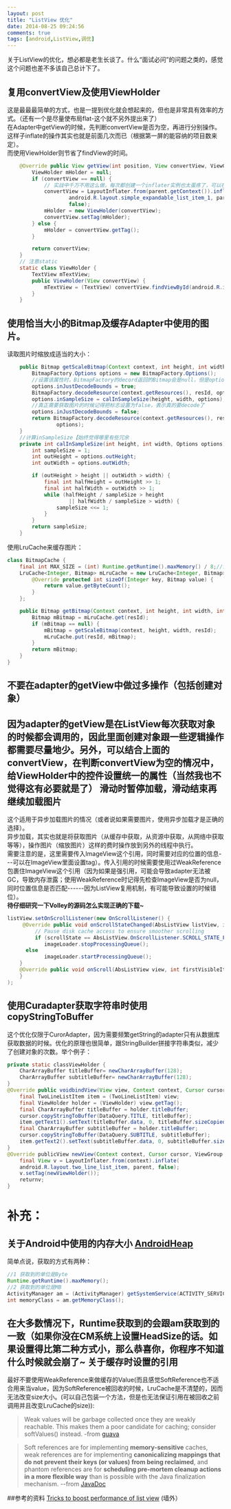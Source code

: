 ```yaml
---
layout: post
title: "ListView 优化"
date: 2014-08-25 09:24:56
comments: true
tags: [android,ListView,调优]
---
```

关于ListView的优化，想必都是老生长谈了。什么“面试必问”的问题之类的，感觉这个问题也差不多该自己总计下了。
<!-- more -->
**复用convertView及使用ViewHolder**
------
这是最最最简单的方式，也是一提到优化就会想起来的，但也是非常具有效率的方式。（还有一个是尽量使布局flat-这个就不另外提出来了）  
在Adapter中getView的时候，先判断convertView是否为空，再进行分别操作。这样子inflate的操作其实也就是前面几次而已（根据第一屏的能容纳的项目数来定）。  
而使用ViewHolder则节省了findView的时间。
```java
	@Override public View getView(int position, View convertView, ViewGroup parent) {
		ViewHolder mHolder = null;
		if (convertView == null) {
			// 实战中千万不用这么做，每次都创建一个inflater实例也太蛋疼了，可以在外面创建一个，然后第一次创建的时候保存起来
			convertView = LayoutInflater.from(parent.getContext()).inflate(
					android.R.layout.simple_expandable_list_item_1, parent,
					false); 
			mHolder = new ViewHolder(convertView);
			convertView.setTag(mHolder);
		} else {
			mHolder = convertView.getTag();		
		}

		return convertView;
	}
	// 注意static
	static class ViewHolder {
		TextView mTextView;
		public ViewHolder(View convertView) {
			mTextView = (TextView) convertView.findViewById(android.R.id.text1);
		}
	}
```
**使用恰当大小的Bitmap及缓存Adapter中使用的图片。**
------------
读取图片时缩放成适当的大小：
```java
	public Bitmap getScaleBitmap(Context context, int height, int width, int resId) {
		BitmapFactory.Options options = new BitmapFactory.Options();
		//设置该属性时，BitmapFactory的decord返回的Bitmap会是null，但是options中的属性会被设置。
		options.inJustDecodeBounds = true;
		BitmapFactory.decodeResource(context.getResources(), resId, options);
		options.inSampleSize = calInSampleSize(height, width, options);
		//真正需要获取图片的时候记得把标志设置为false，表示真的要decode了
		options.inJustDecodeBounds = false;
		return BitmapFactory.decodeResource(context.getResources(), resId,
				options);
	}
	//计算inSampleSize【始终觉得哪里有些冗余
	private int calInSampleSize(int height, int width, Options options) {
		int sampleSize = 1;
		int outHeight = options.outHeight;
		int outWidth = options.outWidth;

		if (outHeight > height || outWidth > width) {
			final int halfHeight = outHeight >> 1;
			final int halfWidth = outWidth >> 1;
			while (halfHeight / sampleSize > height
					|| halfWidth / sampleSize > width) {
				sampleSize <<= 1;
			}
		}
		return sampleSize;
	}
```
使用LruCache来缓存图片：
```java
class BitmapCache {
	final int MAX_SIZE = (int) Runtime.getRuntime().maxMemory() / 8;//详情看补充
	LruCache<Integer, Bitmap> mLruCache = new LruCache<Integer, Bitmap>(MAX_SIZE) {
		@Override protected int sizeOf(Integer key, Bitmap value) {
			return value.getByteCount();
		}
	};

	public Bitmap getBitmap(Context context, int height, int width, int resId) {
		Bitmap mBitmap = mLruCache.get(resId);
		if (mBitmap == null) {
			mBitmap = getScaleBitmap(context, height, width, resId);
			mLruCache.put(resId, mBitmap);
		}
		return mBitmap;
	}
}
```
**不要在adapter的getView中做过多操作（包括创建对象）**
---------------
因为adapter的getView是在ListView每次获取对象的时候都会调用的，因此里面创建对象跟一些逻辑操作都需要尽量地少。另外，可以结合上面的convertView，在判断convertView为空的情况中，给ViewHolder中的控件设置统一的属性（当然我也不觉得这有必要就是了）
**滑动时暂停加载，滑动结束再继续加载图片**
------------------
这个适用于异步加载图片的情况（或者说如果需要图片，使用异步加载才是正确的选择）。  
异步加载，其实也就是将获取图片（从缓存中获取，从资源中获取，从网络中获取等等），操作图片（缩放图片）这样的费时操作放到另外的线程中执行。  
需要注意的是，这里需要传入ImageView这个引用，同时需要对应的位置的信息---可以在ImageView里面设置tag）。传入引用的时候需要使用过WeakReference包裹住ImageView这个引用（因为如果是强引用，可能会导致adapter无法被GC，导致内存泄露；使用WeakReference时记得先检查ImageView是否为null，同时位置信息是否匹配------因为ListView复用机制，有可能导致设置的时候错位）。  
**待仔细研究一下Volley的源码怎么实现正确的下载~**
```java
listView.setOnScrollListener(new OnScrollListener() {
     @Override public void onScrollStateChanged(AbsListView listView, int scrollState) {
    	 // Pause disk cache access to ensure smoother scrolling
         if (scrollState == AbsListView.OnScrollListener.SCROLL_STATE_FLING)
			imageLoader.stopProcessingQueue();
   	  else 
     		imageLoader.startProcessingQueue();
	}
	@Override public void onScroll(AbsListView view, int firstVisibleItem, int visibleItemCount, int totalItemCount) {}
	}
);
```
**使用Curadapter获取字符串时使用copyStringToBuffer**
---------------
这个优化仅限于CurorAdapter，因为需要频繁getString的adapter只有从数据库获取数据的时候。优化的原理也很简单，跟StringBuilder拼接字符串类似，减少了创建对象的次数。举个例子：
```java
private static classViewHolder {
	CharArrayBuffer titleBuffer= newCharArrayBuffer(128);
	CharArrayBuffer subtitleBuffer= newCharArrayBuffer(128);
}
@Override public voidbindView(View view, Context context, Cursor cursor) {
	final TwoLineListItem item = (TwoLineListItem) view;
	final ViewHolder holder = (ViewHolder) view.getTag();
	final CharArrayBuffer titleBuffer = holder.titleBuffer;
	cursor.copyStringToBuffer(DataQuery.TITLE, titleBuffer);
	item.getText1().setText(titleBuffer.data, 0, titleBuffer.sizeCopied);
	final CharArrayBuffer subtitleBuffer = holder.titleBuffer;
	cursor.copyStringToBuffer(DataQuery.SUBTITLE, subtitleBuffer);
	item.getText2().setText(subtitleBuffer.data, 0, subtitleBuffer.sizeCopied);
}
@Override publicView newView(Context context, Cursor cursor, ViewGroup parent) {
	final View v = LayoutInflater.from(context).inflate(
	android.R.layout.two_line_list_item, parent, false);
	v.setTag(newViewHolder());
	returnv;
}
```

**补充：**
==================
**关于Android中使用的内存大小** [AndroidHeap][AndroidHeap]
------------
简单点说，获取的方式有两种：
```java
//1 获取到的单位是Byte
Runtime.getRuntime().maxMemory();
//2 获取到的单位是MB
ActivityManager am = (ActivityManager) getSystemService(ACTIVITY_SERVICE);
int memoryClass = am.getMemoryClass();
```
在大多数情况下，Runtime获取到的会跟am获取到的一致（如果你没在CM系统上设置HeadSize的话。如果设置得比第二种方式小，那么恭喜你，你程序不知道什么时候就会崩了~
**关于缓存时设置的引用**
----------
最好不要使用WeakReference<Bitmap>来做缓存的Value(而且感觉SoftReference也不适合用来当value，因为SoftReference被回收的时候，LruCache是不清楚的，因而无法改变size大小。(可以自己包装一个方法，但是也无法保证引用在被回收之前调用并且改变LruCache的size)):  
>Weak values will be garbage collected once they are weakly reachable. This makes them a poor candidate for caching; consider softValues() instead. -from [guava][guava]

> Soft references are for implementing **memory-sensitive** caches, weak references are for implementing **canonicalizing mappings that do not prevent their keys (or values) from being reclaimed**, and phantom references are for **scheduling pre-mortem cleanup actions in a more flexible way** than is possible with the Java finalization mechanism.  --from [JavaDoc][JavaDoc]

##参考的资料
[Tricks to boost performance of list view][1] (墙外）


[guava]: http://docs.guava-libraries.googlecode.com/git/javadoc/com/google/common/cache/CacheBuilder.html#weakValues()
[JavaDoc]: http://docs.oracle.com/javase/1.5.0/docs/api/java/lang/ref/package-summary.html
[AndroidHeap]: http://stackoverflow.com/questions/2630158/detect-application-heap-size-in-android/9428660#9428660
[1]: http://optimizationtricks.blogspot.com/2014/01/tricks-to-boost-performance-of-list-view.html